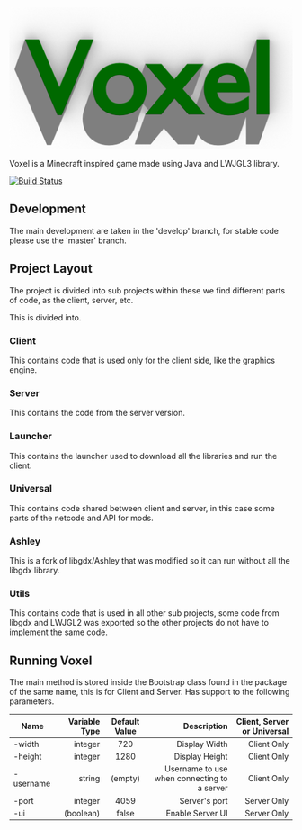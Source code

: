 ![Voxel](/docs/images/Voxel-Logo.png?raw=true)

Voxel is a Minecraft inspired game made using Java and LWJGL3 library.

[![Build Status](https://travis-ci.org/Lux-Vacuos/Voxel.svg?branch=develop)](https://travis-ci.org/Lux-Vacuos/Voxel)


## Development

The main development are taken in the 'develop' branch, for stable code please use the 'master' branch.

## Project Layout

The project is divided into sub projects within these we find different parts of code, as the client, server, etc.

This is divided into.

### Client
This contains code that is used only for the client side, like the graphics engine.

### Server
This contains the code from the server version.

### Launcher
This contains the launcher used to download all the libraries and run the client.

### Universal
This contains code shared between client and server, in this case some parts of the netcode and API for mods.

### Ashley
This is a fork of libgdx/Ashley that was modified so it can run without all the libgdx library.

### Utils
This contains code that is used in all other sub projects, some code from libgdx and LWJGL2 was exported so the other projects do not have to implement the same code.

## Running Voxel

The main method is stored inside the Bootstrap class found in the package of the same name, this is for Client and Server. Has support to the following parameters.

| Name          | Variable Type | Default Value  | Description    | Client, Server or Universal |
| ------------- | -------------:| :-------------:| --------------:| -----------:|
| -width        | integer       | 720            | Display Width  | Client Only |
| -height       | integer       | 1280           | Display Height | Client Only |
| -username     | string        | (empty)        | Username to use when connecting to a server | Client Only |
| -port         | integer       | 4059           | Server's port  | Server Only |
| -ui           | (boolean)     | false          | Enable Server UI  | Server Only |

